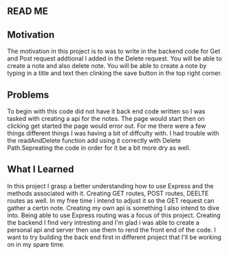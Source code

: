 ## READ ME

## Motivation
The motivation in this project is to was to write in the backend code for Get and Post request addtional I added in the Delete request. You will be able to create a note and also delete note. You will be able to create a note by typing in a title and text then clinking the save button in the top right corner.
## Problems
To begin with this code did not have it back end code written so I was tasked with creating a api for the notes. The page would start then on clicking get started the page would error out. For me there were a few things different things I was having a bit of diffculty with. I had trouble with the readAndDelete function add using it correctly with Delete Path.Sepreating the code in order for it be a bit more dry as well. 

## What I Learned
In this project I grasp a better understanding how to use Express and the methods associated with it. Creating GET routes, POST routes, DEELTE routes as well. In my free time i intend to adjust it so the GET request can gather a certin note. Creating my own api is something I also intend to dive into. Being able to use Express routing was a focus of this project. Creating the backend I find very intresting and I'm glad i was able to create a personal api and server then use them to rend the front end of the code. I want to try building the back end first in different project that I'll be working on in my spare time.